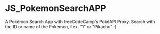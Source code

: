 # JS_PokemonSearchAPP
 A Pokémon Search App with freeCodeCamp's PokéAPI Proxy. Search with the ID or name of the Pokémon, f.ex. "1" or "Pikachu" :)

